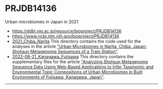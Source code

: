# PRJDB14136

Urban microbiomes in Japan in 2021
- https://ddbj.nig.ac.jp/resource/bioproject/PRJDB14136
- https://www.ncbi.nlm.nih.gov/bioproject/PRJDB14136
- [2021_Chiba_Narita]()
This directory contains the code used for the analyses in the article ["Urban Microbiomes in Narita, Chiba, Japan: Shotgun Metagenome Sequences of a Train Station"](https://pubmed.ncbi.nlm.nih.gov/36515525/).
- [2022-06-21_Kanagawa_Fujisawa]()
This directory contains the supplementary files for the article ["Analyzing Shotgun Metagenome Sequence Data Using Web-Based Applications to Infer Taxonomic and Environmental Topic Compositions of Urban Microbiomes in Built Environments of Fujisawa, Kanagawa, Japan"]().

----------
